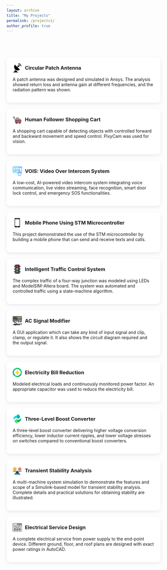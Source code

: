 ```yaml
---
layout: archive
title: "My Projects"
permalink: /projects1/
author_profile: true
---
```

<br><br>


<div style="display: grid; grid-template-columns: repeat(auto-fit, minmax(300px, 1fr)); gap: 20px; margin-top:30px;">

  <!-- Project 1 -->
  <div style="background:#fff; border-radius:12px; padding:20px; box-shadow:0 4px 12px rgba(0,0,0,0.08);">
    <div style="display:flex; align-items:center; gap:10px; margin-bottom:10px;">
      <img src="/images/antenna.png" alt="Circular Patch Antenna" style="width:30px; height:30px;">
      <h3 style="margin:0;">Circular Patch Antenna</h3>
    </div>
    <p>A patch antenna was designed and simulated in Ansys. The analysis showed return loss and antenna gain at different frequencies, and the radiation pattern was shown.</p>
  </div>

  <!-- Project 2 -->
  <div style="background:#fff; border-radius:12px; padding:20px; box-shadow:0 4px 12px rgba(0,0,0,0.08);">
    <div style="display:flex; align-items:center; gap:10px; margin-bottom:10px;">
      <img src="/images/cart.png" alt="Human Follower Shopping Cart" style="width:30px; height:30px;">
      <h3 style="margin:0;">Human Follower Shopping Cart</h3>
    </div>
    <p>A shopping cart capable of detecting objects with controlled forward and backward movement and speed control. PixyCam was used for vision.</p>
  </div>

  <!-- Project 3 -->
  <div style="background:#fff; border-radius:12px; padding:20px; box-shadow:0 4px 12px rgba(0,0,0,0.08);">
    <div style="display:flex; align-items:center; gap:10px; margin-bottom:10px;">
      <img src="/images/vois.png" alt="VOIS" style="width:30px; height:30px;">
      <h3 style="margin:0;">VOIS: Video Over Intercom System</h3>
    </div>
    <p>A low-cost, AI-powered video intercom system integrating voice communication, live video streaming, face recognition, smart door lock control, and emergency SOS functionalities.</p>
  </div>

  <!-- Project 4 -->
  <div style="background:#fff; border-radius:12px; padding:20px; box-shadow:0 4px 12px rgba(0,0,0,0.08);">
    <div style="display:flex; align-items:center; gap:10px; margin-bottom:10px;">
      <img src="/images/mobile.png" alt="Mobile Phone Using STM Microcontroller" style="width:30px; height:30px;">
      <h3 style="margin:0;">Mobile Phone Using STM Microcontroller</h3>
    </div>
    <p>This project demonstrated the use of the STM microcontroller by building a mobile phone that can send and receive texts and calls.</p>
  </div>

  <!-- Project 5 -->
  <div style="background:#fff; border-radius:12px; padding:20px; box-shadow:0 4px 12px rgba(0,0,0,0.08);">
    <div style="display:flex; align-items:center; gap:10px; margin-bottom:10px;">
      <img src="/images/traffic.png" alt="Intelligent Traffic Control System" style="width:30px; height:30px;">
      <h3 style="margin:0;">Intelligent Traffic Control System</h3>
    </div>
    <p>The complex traffic of a four-way junction was modeled using LEDs and ModelSIM-Altera board. The system was automated and controlled traffic using a state-machine algorithm.</p>
  </div>

  <!-- Project 6 -->
  <div style="background:#fff; border-radius:12px; padding:20px; box-shadow:0 4px 12px rgba(0,0,0,0.08);">
    <div style="display:flex; align-items:center; gap:10px; margin-bottom:10px;">
      <img src="/images/ac.png" alt="AC Signal Modifier" style="width:30px; height:30px;">
      <h3 style="margin:0;">AC Signal Modifier</h3>
    </div>
    <p>A GUI application which can take any kind of input signal and clip, clamp, or regulate it. It also shows the circuit diagram required and the output signal.</p>
  </div>

  <!-- Project 7 -->
  <div style="background:#fff; border-radius:12px; padding:20px; box-shadow:0 4px 12px rgba(0,0,0,0.08);">
    <div style="display:flex; align-items:center; gap:10px; margin-bottom:10px;">
      <img src="/images/electricity.png" alt="Electricity Bill Reduction" style="width:30px; height:30px;">
      <h3 style="margin:0;">Electricity Bill Reduction</h3>
    </div>
    <p>Modeled electrical loads and continuously monitored power factor. An appropriate capacitor was used to reduce the electricity bill.</p>
  </div>

  <!-- Project 8 -->
  <div style="background:#fff; border-radius:12px; padding:20px; box-shadow:0 4px 12px rgba(0,0,0,0.08);">
    <div style="display:flex; align-items:center; gap:10px; margin-bottom:10px;">
      <img src="/images/boost.png" alt="Three-Level Boost Converter" style="width:30px; height:30px;">
      <h3 style="margin:0;">Three-Level Boost Converter</h3>
    </div>
    <p>A three-level boost converter delivering higher voltage conversion efficiency, lower inductor current ripples, and lower voltage stresses on switches compared to conventional boost converters.</p>
  </div>

  <!-- Project 9 -->
  <div style="background:#fff; border-radius:12px; padding:20px; box-shadow:0 4px 12px rgba(0,0,0,0.08);">
    <div style="display:flex; align-items:center; gap:10px; margin-bottom:10px;">
      <img src="/images/stability.png" alt="Transient Stability Analysis" style="width:30px; height:30px;">
      <h3 style="margin:0;">Transient Stability Analysis</h3>
    </div>
    <p>A multi-machine system simulation to demonstrate the features and scope of a Simulink-based model for transient stability analysis. Complete details and practical solutions for obtaining stability are illustrated.</p>
  </div>

  <!-- Project 10 -->
  <div style="background:#fff; border-radius:12px; padding:20px; box-shadow:0 4px 12px rgba(0,0,0,0.08);">
    <div style="display:flex; align-items:center; gap:10px; margin-bottom:10px;">
      <img src="/images/service.png" alt="Electrical Service Design" style="width:30px; height:30px;">
      <h3 style="margin:0;">Electrical Service Design</h3>
    </div>
    <p>A complete electrical service from power supply to the end-point device. Different ground, floor, and roof plans are designed with exact power ratings in AutoCAD.</p>
  </div>

</div>
